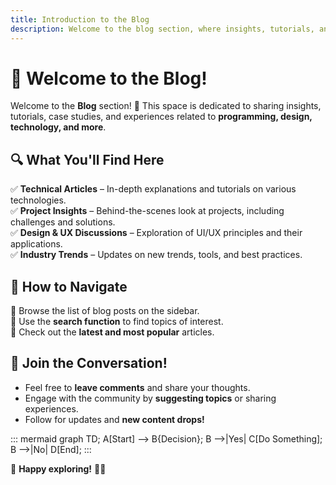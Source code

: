 ```yaml
---
title: Introduction to the Blog
description: Welcome to the blog section, where insights, tutorials, and experiences are shared.
---
```


# 📖 Welcome to the Blog!

Welcome to the **Blog** section! 🎉 This space is dedicated to sharing insights, tutorials, case studies, and experiences related to **programming, design, technology, and more**.

## 🔍 What You'll Find Here
✅ **Technical Articles** – In-depth explanations and tutorials on various technologies.  
✅ **Project Insights** – Behind-the-scenes look at projects, including challenges and solutions.  
✅ **Design & UX Discussions** – Exploration of UI/UX principles and their applications.  
✅ **Industry Trends** – Updates on new trends, tools, and best practices.  

## 🚀 How to Navigate
🔹 Browse the list of blog posts on the sidebar.  
🔹 Use the **search function** to find topics of interest.  
🔹 Check out the **latest and most popular** articles.  

## 💬 Join the Conversation!
- Feel free to **leave comments** and share your thoughts.
- Engage with the community by **suggesting topics** or sharing experiences.
- Follow for updates and **new content drops!**

::: mermaid
graph TD;
    A[Start] --> B{Decision};
    B -->|Yes| C[Do Something];
    B -->|No| D[End];
:::

🚀 **Happy exploring!** 🎨💡

